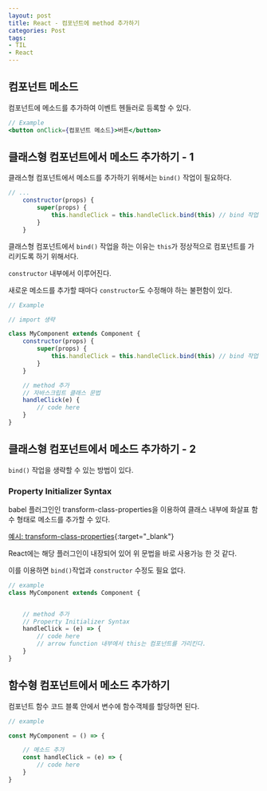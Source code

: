 ```yaml
---
layout: post 
title: React - 컴포넌트에 method 추가하기
categories: Post 
tags: 
- TIL
- React
---
```


## 컴포넌트 메소드

컴포넌트에 메소드를 추가하여 이벤트 헨들러로 등록할 수 있다.

```jsx
// Example
<button onClick={컴포넌트 메소드}>버튼</button>

```

## 클래스형 컴포넌트에서 메소드 추가하기 - 1

클래스형 컴포넌트에서 메소드를 추가하기 위해서는 `bind()` 작업이 필요하다.

```jsx
// ...
    constructor(props) {
        super(props) {
            this.handleClick = this.handleClick.bind(this) // bind 작업
        }
    }
``` 

클래스형 컴포넌트에서 `bind()` 작업을 하는 이유는 `this`가 정상적으로 컴포넌트를 가리키도록 하기 위해서다.

`constructor` 내부에서 이루어진다.

새로운 메소드를 추가할 때마다 `constructor`도 수정해야 하는 불편함이 있다.

```jsx
// Example

// import 생략

class MyComponent extends Component {
    constructor(props) {
        super(props) {
            this.handleClick = this.handleClick.bind(this) // bind 작업
        }
    }

    // method 추가
    // 자바스크립트 클래스 문법
    handleClick(e) {
        // code here
    }    
} 

```

## 클래스형 컴포넌트에서 메소드 추가하기 - 2

`bind()` 작업을 생략할 수 있는 방법이 있다.

### Property Initializer Syntax

babel 플러그인인 transform-class-properties을 이용하여 클래스 내부에 화살표 함수 형태로 메소드를 추가할 수 있다.

[예시: transform-class-properties](https://www.npmjs.com/package/babel-plugin-transform-class-properties#example){:target="_blank"}

React에는 해당 플러그인이 내장되어 있어 위 문법을 바로 사용가능 한 것 같다.

이를 이용하면 `bind()`작업과 `constructor` 수정도 필요 없다.

```jsx
// example
class MyComponent extends Component {


    // method 추가
    // Property Initializer Syntax
    handleClick = (e) => {
        // code here
        // arrow function 내부에서 this는 컴포넌트를 가리킨다.
    }
} 
```

## 함수형 컴포넌트에서 메소드 추가하기

컴포넌트 함수 코드 블록 안에서 변수에 함수객체를 할당하면 된다.

```jsx
// example

const MyComponent = () => {

    // 메소드 추가
    const handleClick = (e) => {
        // code here
    }
}
```
